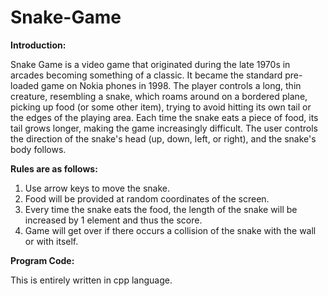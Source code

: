 # Snake-Game

**Introduction:**    

Snake Game is a video game that originated during the late 1970s in arcades becoming something of a classic. It became the standard pre-loaded game on Nokia phones in 1998. The player controls a long, thin creature, resembling a snake, which roams around on a bordered plane, picking up food (or some other item), trying to avoid hitting its own tail or the edges of the playing area. Each time the snake eats a piece of food, its tail grows longer, making the game increasingly difficult. The user controls the direction of the snake's head (up, down, left, or right), and the snake's body follows.

**Rules are as follows:**
1. Use arrow keys to move the snake.
2. Food will be provided at random coordinates of the screen.
3. Every time the snake eats the food, the length of the snake will be increased by 1 element and thus the score.
4. Game will get over if there occurs a collision of the snake with the wall or with itself.

**Program Code:**    

This is entirely written in cpp language.
